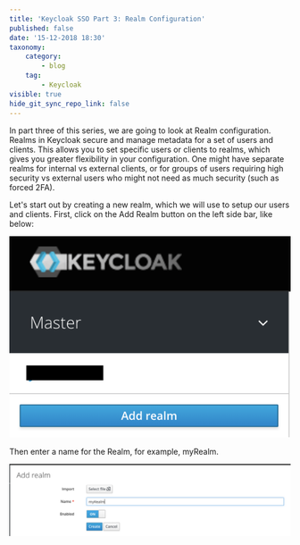 ```yaml
---
title: 'Keycloak SSO Part 3: Realm Configuration'
published: false
date: '15-12-2018 18:30'
taxonomy:
    category:
        - blog
    tag:
        - Keycloak
visible: true
hide_git_sync_repo_link: false
---
```


In part three of this series, we are going to look at Realm configuration. Realms in Keycloak secure and manage metadata for a set of users and clients. This allows you to set specific users or clients to realms, which gives you greater flexibility in your configuration. One might have separate realms for internal vs external clients, or for groups of users requiring high security vs external users who might not need as much security (such as forced 2FA).

Let's start out by creating a new realm, which we will use to setup our users and clients. First, click on the Add Realm button on the left side bar, like below:

![Add Realm](add-realm.png)

Then enter a name for the Realm, for example, myRealm.

![Name Realm](name-realm.png)